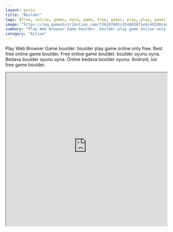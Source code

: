 ```yaml
---
layout: posts
title: "Boulder"
tags: [free, online, games, oyna, game, free, games, play, play, games]
image: "https://img.gamedistribution.com/f39107001cd24d038f1e9c482d0ca06a.jpg"
summary: "Play Web Browser Game boulder. boulder play game online only free. Best free online game boulder. Free online game boulder. boulder oyunu oyna. Bedava boulder oyunu oyna. Online bedava boulder oyunu. Android, ios free game boulder."
category: "Action"
---
```


Play Web Browser Game boulder. boulder play game online only free. Best free online game boulder. Free online game boulder. boulder oyunu oyna. Bedava boulder oyunu oyna. Online bedava boulder oyunu. Android, ios free game boulder.

<iframe width="100%" height="480px;" src="https://html5.gamedistribution.com/f39107001cd24d038f1e9c482d0ca06a/"></iframe>